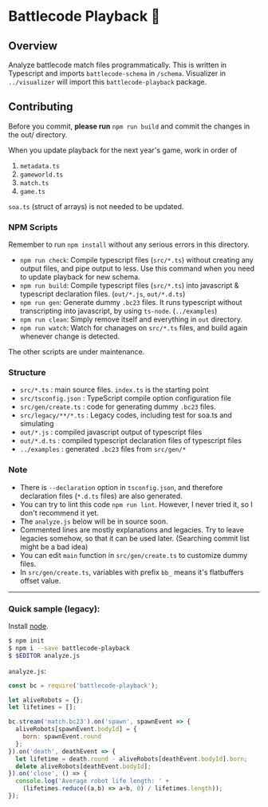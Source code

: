 # Battlecode Playback 📼

## Overview
  Analyze battlecode match files programmatically.
  This is written in Typescript and imports `battlecode-schema` in `/schema`. Visualizer in `../visualizer` will import this `battlecode-playback` package.


## Contributing
Before you commit, **please run** `npm run build` and commit the changes in the out/ directory.

When you update playback for the next year's game, work in order of

 1. `metadata.ts`
 2. `gameworld.ts`
 3. `match.ts`
 4. `game.ts`

`soa.ts` (struct of arrays) is not needed to be updated.



### NPM Scripts
Remember to run `npm install` without any serious errors in this directory.

 * `npm run check`: Compile typescript files (`src/*.ts`) without creating any output files, and pipe output to less. Use this command when you need to update playback for new schema.
 * `npm run build`: Compile typescript files (`src/*.ts`) into javascript & typescript declaration files. (`out/*.js`, `out/*.d.ts`)
 * `npm run gen`: Generate dummy `.bc23` files. It runs typescript without transcripting into javascript, by using `ts-node`. (`../examples`)
 * `npm run clean`: Simply remove itself and everything in `out` directory.
 * `npm run watch`: Watch for chanages on `src/*.ts` files, and build again whenever change is detected.

The other scripts are under maintenance.


### Structure
  * `src/*.ts` : main source files. `index.ts` is the starting point
  * `src/tsconfig.json` : TypeScript compile option configuration file
  * `src/gen/create.ts` : code for generating dummy `.bc23` files.
  * `src/legacy/**/*.ts` : Legacy codes, including test for soa.ts and simulating
  * `out/*.js` : compiled javascript output of typescript files
  * `out/*.d.ts` : compiled typescript declaration files of typescript files
  * `../examples` : generated `.bc23` files from `src/gen/*`

  
### Note
  * There is `--declaration` option in `tsconfig.json`, and therefore declaration files (`*.d.ts` files) are also generated.
  * You can try to lint this code `npm run lint`. However, I never tried it, so I don't recommend it yet.
  * The `analyze.js` below will be in source soon.
  * Commented lines are mostly explanations and legacies. Try to leave legacies somehow, so that it can be used later. (Searching commit list might be a bad idea)
  * You can edit `main` function in `src/gen/create.ts` to customize dummy files.
  * In `src/gen/create.ts`, variables with prefix `bb_` means it's flatbuffers offset value.

---

### Quick sample (legacy):
Install [node](nodejs.org).

```sh
$ npm init
$ npm i --save battlecode-playback
$ $EDITOR analyze.js
```

`analyze.js`:

```js
const bc = require('battlecode-playback');

let aliveRobots = {};
let lifetimes = [];

bc.stream('match.bc23').on('spawn', spawnEvent => {
  aliveRobots[spawnEvent.bodyId] = {
    born: spawnEvent.round
  };
}).on('death', deathEvent => {
  let lifetime = death.round - aliveRobots[deathEvent.bodyId].born;
  delete aliveRobots[deathEvent.bodyId];
}).on('close', () => {
  console.log('Average robot life length: ' +
    (lifetimes.reduce((a,b) => a+b, 0) / lifetimes.length));
});
```
